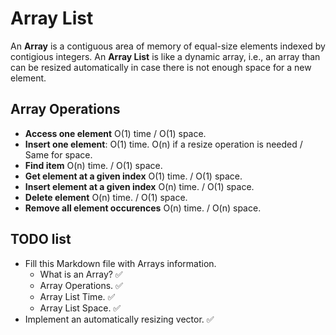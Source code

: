 # Array List
An **Array** is a contiguous area of memory of equal-size elements indexed by contigious integers.
An **Array List** is like a dynamic array, i.e., an array than can be resized automatically in case there is not
enough space for a new element.

## Array Operations

- **Access one element** O(1) time / O(1) space.
- **Insert one element**: O(1) time. O(n) if a resize operation is needed / Same for space.
- **Find item** O(n) time. / O(1) space.
- **Get element at a given index** O(1) time. / O(1) space.
- **Insert element at a given index** O(n) time. / O(1) space.
- **Delete element** O(n) time. / O(1) space.
- **Remove all element occurences** O(n) time. / O(n) space.


## TODO list

- Fill this Markdown file with Arrays information.
    - What is an Array? ✅
    - Array Operations. ✅
    - Array List Time. ✅
    - Array List Space. ✅
- Implement an automatically resizing vector. ✅
